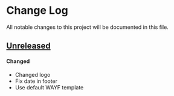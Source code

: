 # Change Log
All notable changes to this project will be documented in this file.
 
## [Unreleased]
#### Changed 
- Changed logo
- Fix date in footer
- Use default WAYF template


[Unreleased]: https://github.com/elixirhub/elixir-aai-proxy-idp-template/tree/master